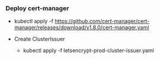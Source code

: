 ### Deploy cert-manager
 -  kubectl apply -f https://github.com/cert-manager/cert-manager/releases/download/v1.8.0/cert-manager.yaml
    
 - Create ClusterIssuer

     - kubectl apply -f  letsencrypt-prod-cluster-issuer.yaml 